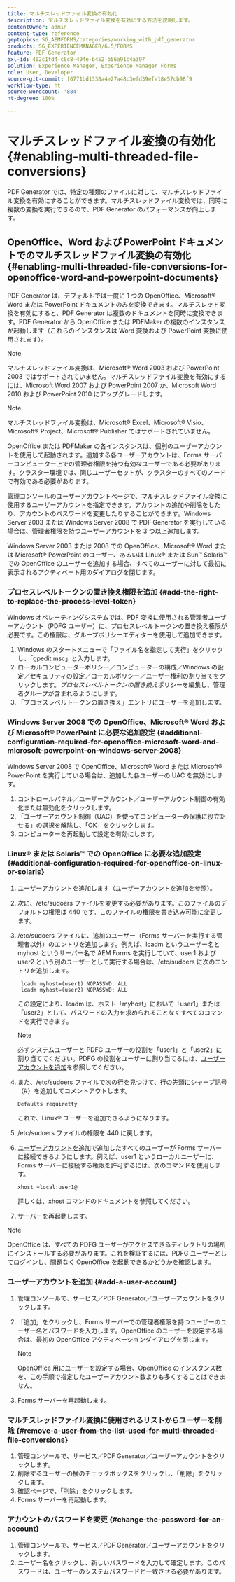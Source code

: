 ```yaml
---
title: マルチスレッドファイル変換の有効化
description: マルチスレッドファイル変換を有効にする方法を説明します。
contentOwner: admin
content-type: reference
geptopics: SG_AEMFORMS/categories/working_with_pdf_generator
products: SG_EXPERIENCEMANAGER/6.5/FORMS
feature: PDF Generator
exl-id: 402c1fd4-c6c8-494e-b452-b56a91c4a397
solution: Experience Manager, Experience Manager Forms
role: User, Developer
source-git-commit: f6771bd1338a4e27a48c3efd39efe18e57cb98f9
workflow-type: ht
source-wordcount: '884'
ht-degree: 100%

---
```


# マルチスレッドファイル変換の有効化 {#enabling-multi-threaded-file-conversions}

PDF Generator では、特定の種類のファイルに対して、マルチスレッドファイル変換を有効にすることができます。マルチスレッドファイル変換では、同時に複数の変換を実行できるので、PDF Generator のパフォーマンスが向上します。

## OpenOffice、Word および PowerPoint ドキュメントでのマルチスレッドファイル変換の有効化 {#enabling-multi-threaded-file-conversions-for-openoffice-word-and-powerpoint-documents}

PDF Generator は、デフォルトでは一度に 1 つの OpenOffice、Microsoft® Word または PowerPoint ドキュメントのみを変換できます。マルチスレッド変換を有効にすると、PDF Generator は複数のドキュメントを同時に変換できます。PDF Generator から OpenOffice または PDFMaker の複数のインスタンスが起動します（これらのインスタンスは Word 変換および PowerPoint 変換に使用されます）。

>[!NOTE]
>
>マルチスレッドファイル変換は、Microsoft® Word 2003 および PowerPoint 2003 ではサポートされていません。マルチスレッドファイル変換を有効にするには、Microsoft Word 2007 および PowerPoint 2007 か、Microsoft Word 2010 および PowerPoint 2010 にアップグレードします。

>[!NOTE]
>
>マルチスレッドファイル変換は、Microsoft® Excel、Microsoft® Visio、Microsoft® Project、Microsoft® Publisher ではサポートされていません。

OpenOffice または PDFMaker の各インスタンスは、個別のユーザーアカウントを使用して起動されます。追加する各ユーザーアカウントは、Forms サーバーコンピューター上での管理者権限を持つ有効なユーザーである必要があります。クラスター環境では、同じユーザーセットが、クラスターのすべてのノードで有効である必要があります。

管理コンソールのユーザーアカウントページで、マルチスレッドファイル変換に使用するユーザーアカウントを指定できます。アカウントの追加や削除をしたり、アカウントのパスワードを変更したりすることができます。Windows Server 2003 または Windows Server 2008 で PDF Generator を実行している場合は、管理者権限を持つユーザーアカウントを 3 つ以上追加します。

Windows Server 2003 または 2008 での OpenOffice、Microsoft® Word または Microsoft® PowerPoint のユーザー、あるいは Linux® または Sun™ Solaris™ での OpenOffice のユーザーを追加する場合、すべてのユーザーに対して最初に表示されるアクティベート用のダイアログを閉じます。

### プロセスレベルトークンの置き換え権限を追加 {#add-the-right-to-replace-the-process-level-token}

Windows オペレーティングシステムでは、PDF 変換に使用される管理者ユーザーアカウント（PDFG ユーザー）に、プロセスレベルトークンの置き換え権限が必要です。この権限は、グループポリシーエディターを使用して追加できます。

1. Windows のスタートメニューで「ファイル名を指定して実行」をクリックし、「gpedit.msc」と入力します。
1. ローカルコンピューターポリシー／コンピューターの構成／Windows の設定／セキュリティの設定／ローカルポリシー／ユーザー権利の割り当てをクリックします。*プロセスレベルトークンの置き換え*&#x200B;ポリシーを編集し、管理者グループが含まれるようにします。
1. 「プロセスレベルトークンの置き換え」エントリにユーザーを追加します。

### Windows Server 2008 での OpenOffice、Microsoft® Word および Microsoft® PowerPoint に必要な追加設定 {#additional-configuration-required-for-openoffice-microsoft-word-and-microsoft-powerpoint-on-windows-server-2008}

Windows Server 2008 で OpenOffice、Microsoft® Word または Microsoft® PowerPoint を実行している場合は、追加した各ユーザーの UAC を無効にします。

1. コントロールパネル／ユーザーアカウント／ユーザーアカウント制御の有効化または無効化をクリックします。
1. 「ユーザーアカウント制御（UAC）を使ってコンピューターの保護に役立たせる」の選択を解除し、「OK」をクリックします。
1. コンピューターを再起動して設定を有効にします。

### Linux® または Solaris™ での OpenOffice に必要な追加設定 {#additional-configuration-required-for-openoffice-on-linux-or-solaris}

1. ユーザーアカウントを追加します（[ユーザーアカウントを追加](enabling-multi-threaded-file-conversions.md#add-a-user-account)を参照）。
1. 次に、/etc/sudoers ファイルを変更する必要があります。このファイルのデフォルトの権限は 440 です。このファイルの権限を書き込み可能に変更します。
1. /etc/sudoers ファイルに、追加のユーザー（Forms サーバーを実行する管理者以外）のエントリを追加します。例えば、lcadm というユーザー名と myhost というサーバー名で AEM Forms を実行していて、user1 および user2 という別のユーザーとして実行する場合は、/etc/sudoers に次のエントリを追加します。

   ```shell
    lcadm myhost=(user1) NOPASSWD: ALL
    lcadm myhost=(user2) NOPASSWD: ALL
   ```

   この設定により、lcadm は、ホスト「myhost」において「user1」または「user2」として、パスワードの入力を求められることなくすべてのコマンドを実行できます。

   >[!NOTE]
   >
   >必ずシステムユーザーと PDFG ユーザーの役割を「user1」と「user2」に割り当ててください。PDFG の役割をユーザーに割り当てるには、[ユーザーアカウントを追加](enabling-multi-threaded-file-conversions.md#add-a-user-account)を参照してください。

1. また、/etc/sudoers ファイルで次の行を見つけて、行の先頭にシャープ記号（#）を追加してコメントアウトします。

   ```shell
   Defaults requiretty
   ```

   これで、Linux® ユーザーを追加できるようになります。

1. /etc/sudoers ファイルの権限を 440 に戻します。
1. [ユーザーアカウントを追加](enabling-multi-threaded-file-conversions.md#add-a-user-account)で追加したすべてのユーザーが Forms サーバーに接続できるようにします。例えば、user1 というローカルユーザーに、Forms サーバーに接続する権限を許可するには、次のコマンドを使用します。

   `xhost +local:user1@`

   詳しくは、xhost コマンドのドキュメントを参照してください。

1. サーバーを再起動します。

>[!NOTE]
>
>OpenOffice は、すべての PDFG ユーザーがアクセスできるディレクトリの場所にインストールする必要があります。これを検証するには、PDFG ユーザーとしてログインし、問題なく OpenOffice を起動できるかどうかを確認します。

### ユーザーアカウントを追加 {#add-a-user-account}

1. 管理コンソールで、サービス／PDF Generator／ユーザーアカウントをクリックします。
1. 「追加」をクリックし、Forms サーバーでの管理者権限を持つユーザーのユーザー名とパスワードを入力します。OpenOffice のユーザーを設定する場合は、最初の OpenOffice アクティベーションダイアログを閉じます。

   >[!NOTE]
   >
   >OpenOffice 用にユーザーを設定する場合、OpenOffice のインスタンス数を、この手順で指定したユーザーアカウント数よりも多くすることはできません。

1. Forms サーバーを再起動します。

### マルチスレッドファイル変換に使用されるリストからユーザーを削除 {#remove-a-user-from-the-list-used-for-multi-threaded-file-conversions}

1. 管理コンソールで、サービス／PDF Generator／ユーザーアカウントをクリックします。
1. 削除するユーザーの横のチェックボックスをクリックし、「削除」をクリックします。
1. 確認ページで、「削除」をクリックします。
1. Forms サーバーを再起動します。

### アカウントのパスワードを変更 {#change-the-password-for-an-account}

1. 管理コンソールで、サービス／PDF Generator／ユーザーアカウントをクリックします。
1. ユーザー名をクリックし、新しいパスワードを入力して確定します。このパスワードは、ユーザーのシステムパスワードと一致させる必要があります。
